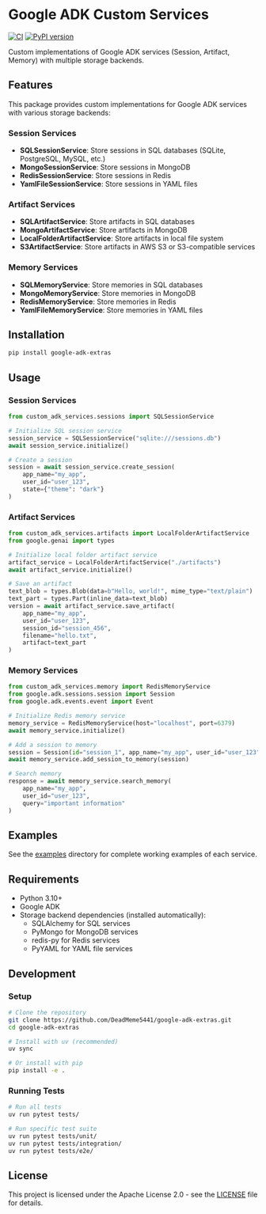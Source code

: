 # Google ADK Custom Services

[![CI](https://github.com/DeadMeme5441/google-adk-extras/actions/workflows/ci.yml/badge.svg)](https://github.com/DeadMeme5441/google-adk-extras/actions/workflows/ci.yml)
[![PyPI version](https://badge.fury.io/py/google-adk-extras.svg)](https://badge.fury.io/py/google-adk-extras)

Custom implementations of Google ADK services (Session, Artifact, Memory) with multiple storage backends.

## Features

This package provides custom implementations for Google ADK services with various storage backends:

### Session Services
- **SQLSessionService**: Store sessions in SQL databases (SQLite, PostgreSQL, MySQL, etc.)
- **MongoSessionService**: Store sessions in MongoDB
- **RedisSessionService**: Store sessions in Redis
- **YamlFileSessionService**: Store sessions in YAML files

### Artifact Services
- **SQLArtifactService**: Store artifacts in SQL databases
- **MongoArtifactService**: Store artifacts in MongoDB
- **LocalFolderArtifactService**: Store artifacts in local file system
- **S3ArtifactService**: Store artifacts in AWS S3 or S3-compatible services

### Memory Services
- **SQLMemoryService**: Store memories in SQL databases
- **MongoMemoryService**: Store memories in MongoDB
- **RedisMemoryService**: Store memories in Redis
- **YamlFileMemoryService**: Store memories in YAML files

## Installation

```bash
pip install google-adk-extras
```

## Usage

### Session Services

```python
from custom_adk_services.sessions import SQLSessionService

# Initialize SQL session service
session_service = SQLSessionService("sqlite:///sessions.db")
await session_service.initialize()

# Create a session
session = await session_service.create_session(
    app_name="my_app",
    user_id="user_123",
    state={"theme": "dark"}
)
```

### Artifact Services

```python
from custom_adk_services.artifacts import LocalFolderArtifactService
from google.genai import types

# Initialize local folder artifact service
artifact_service = LocalFolderArtifactService("./artifacts")
await artifact_service.initialize()

# Save an artifact
text_blob = types.Blob(data=b"Hello, world!", mime_type="text/plain")
text_part = types.Part(inline_data=text_blob)
version = await artifact_service.save_artifact(
    app_name="my_app",
    user_id="user_123",
    session_id="session_456",
    filename="hello.txt",
    artifact=text_part
)
```

### Memory Services

```python
from custom_adk_services.memory import RedisMemoryService
from google.adk.sessions.session import Session
from google.adk.events.event import Event

# Initialize Redis memory service
memory_service = RedisMemoryService(host="localhost", port=6379)
await memory_service.initialize()

# Add a session to memory
session = Session(id="session_1", app_name="my_app", user_id="user_123", events=[])
await memory_service.add_session_to_memory(session)

# Search memory
response = await memory_service.search_memory(
    app_name="my_app",
    user_id="user_123",
    query="important information"
)
```

## Examples

See the [examples](examples/) directory for complete working examples of each service.

## Requirements

- Python 3.10+
- Google ADK
- Storage backend dependencies (installed automatically):
  - SQLAlchemy for SQL services
  - PyMongo for MongoDB services
  - redis-py for Redis services
  - PyYAML for YAML file services

## Development

### Setup

```bash
# Clone the repository
git clone https://github.com/DeadMeme5441/google-adk-extras.git
cd google-adk-extras

# Install with uv (recommended)
uv sync

# Or install with pip
pip install -e .
```

### Running Tests

```bash
# Run all tests
uv run pytest tests/

# Run specific test suite
uv run pytest tests/unit/
uv run pytest tests/integration/
uv run pytest tests/e2e/
```

## License

This project is licensed under the Apache License 2.0 - see the [LICENSE](LICENSE) file for details.